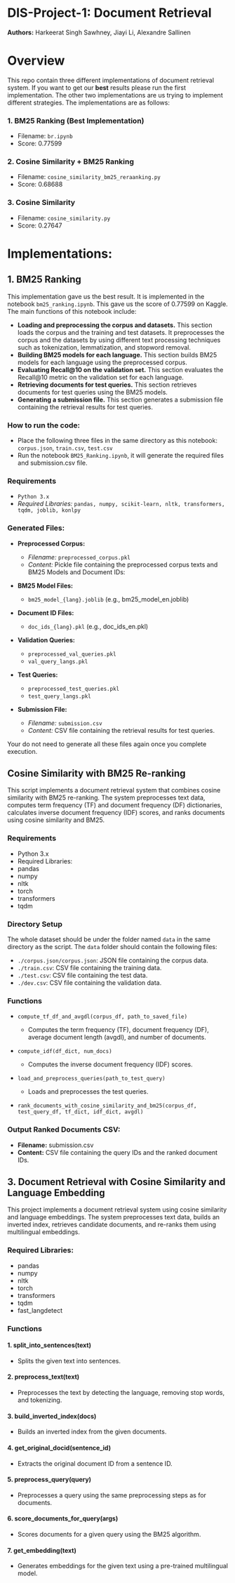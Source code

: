 # DIS-Project-1: Document Retrieval

**Authors:** Harkeerat Singh Sawhney, Jiayi Li, Alexandre Sallinen

# Overview
This repo contain three different implementations of document retrieval system. If you want to get our **best** results please run the first implementation. The other two implementations are us trying to implement different strategies. The implementations are as follows:
### 1. BM25 Ranking (Best Implementation)
- Filename: `br.ipynb`
- Score: 0.77599
### 2. Cosine Similarity + BM25 Ranking
- Filename: `cosine_similarity_bm25_reraanking.py`
- Score: 0.68688
### 3. Cosine Similarity
- Filename: `cosine_similarity.py`
- Score: 0.27647
# Implementations:
## 1. BM25 Ranking
This implementation gave us the best result. It is implemented in the notebook `bm25_ranking.ipynb`. This gave us the score of $0.77599$ on Kaggle. The main functions of this notebook include:
- **Loading and preprocessing the corpus and datasets.**
This section loads the corpus and the training and test datasets. It preprocesses the corpus and the datasets by using different text processing techniques such as tokenization, lemmatization, and stopword removal.
- **Building BM25 models for each language.**
This section builds BM25 models for each language using the preprocessed corpus.
- **Evaluating Recall@10 on the validation set.**
This section evaluates the Recall@10 metric on the validation set for each language.
- **Retrieving documents for test queries.**
This section retrieves documents for test queries using the BM25 models.
- **Generating a submission file.**
This section generates a submission file containing the retrieval results for test queries.

### How to run the code:
- Place the following three files in the same directory as this notebook: `corpus.json`, `train.csv`, `test.csv`
- Run the notebook `BM25_Ranking.ipynb`, it will generate the required files and submission.csv file.

### Requirements
- `Python 3.x`
- *Required Libraries:* `pandas, numpy, scikit-learn, nltk, transformers, tqdm, joblib, konlpy`

### Generated Files:
- **Preprocessed Corpus:**
    - *Filename:* `preprocessed_corpus.pkl`
    - *Content:* Pickle file containing the preprocessed corpus texts and BM25 Models and Document IDs:

- **BM25 Model Files:**
    - `bm25_model_{lang}.joblib` (e.g., bm25_model_en.joblib)
- **Document ID Files:**
    - `doc_ids_{lang}.pkl` (e.g., doc_ids_en.pkl)
- **Validation Queries:**
    - `preprocessed_val_queries.pkl`
    - `val_query_langs.pkl`
- **Test Queries:**
    - `preprocessed_test_queries.pkl`
    - `test_query_langs.pkl`
- **Submission File:**
    - *Filename:* `submission.csv`
    - *Content:* CSV file containing the retrieval results for test queries.

Your do not need to generate all these files again once you complete execution.

## Cosine Similarity with BM25 Re-ranking
This script implements a document retrieval system that combines cosine similarity with BM25 re-ranking. The system preprocesses text data, computes term frequency (TF) and document frequency (DF) dictionaries, calculates inverse document frequency (IDF) scores, and ranks documents using cosine similarity and BM25.

### Requirements
- Python 3.x
- Required Libraries:
- pandas
- numpy
- nltk
- torch
- transformers
- tqdm

### Directory Setup
The whole dataset should be under the folder named `data` in the same directory as the script. The `data` folder should contain the following files:
- `./corpus.json/corpus.json`: JSON file containing the corpus data.
- `./train.csv`: CSV file containing the training data.
- `./test.csv`: CSV file containing the test data.
- `./dev.csv`: CSV file containing the validation data.

### Functions
- `compute_tf_df_and_avgdl(corpus_df, path_to_saved_file)`
    - Computes the term frequency (TF), document frequency (DF), average document length (avgdl), and number of documents.

- `compute_idf(df_dict, num_docs)`
    - Computes the inverse document frequency (IDF) scores.
- `load_and_preprocess_queries(path_to_test_query)`
    - Loads and preprocesses the test queries.
- `rank_documents_with_cosine_similarity_and_bm25(corpus_df, test_query_df, tf_dict, idf_dict, avgdl)`

### Output Ranked Documents CSV:
- **Filename:** submission.csv
- **Content:** CSV file containing the query IDs and the ranked document IDs.

## 3. Document Retrieval with Cosine Similarity and Language Embedding
This project implements a document retrieval system using cosine similarity and language embeddings. The system preprocesses text data, builds an inverted index, retrieves candidate documents, and re-ranks them using multilingual embeddings.

### Required Libraries:
- pandas
- numpy
- nltk
- torch
- transformers
- tqdm
- fast_langdetect

### Functions
#### 1. split_into_sentences(text)
- Splits the given text into sentences.

#### 2. preprocess_text(text)
- Preprocesses the text by detecting the language, removing stop words, and tokenizing.

#### 3. build_inverted_index(docs)
- Builds an inverted index from the given documents.

#### 4. get_original_docid(sentence_id)
- Extracts the original document ID from a sentence ID.

#### 5. preprocess_query(query)
 - Preprocesses a query using the same preprocessing steps as for documents.

#### 6. score_documents_for_query(args)
- Scores documents for a given query using the BM25 algorithm.

#### 7. get_embedding(text)
- Generates embeddings for the given text using a pre-trained multilingual model.









